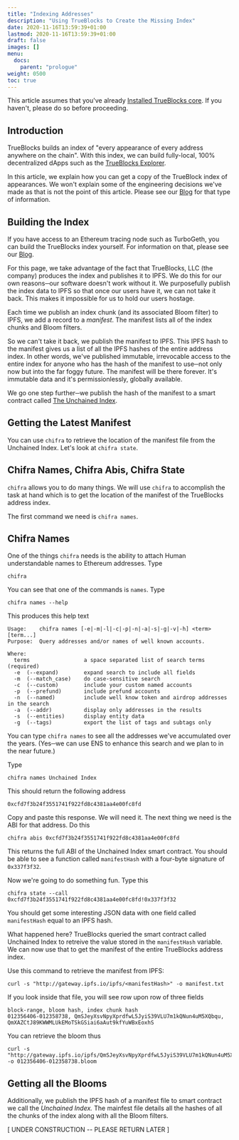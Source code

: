 ```yaml
---
title: "Indexing Addresses"
description: "Using TrueBlocks to Create the Missing Index"
date: 2020-11-16T13:59:39+01:00
lastmod: 2020-11-16T13:59:39+01:00
draft: false
images: []
menu:
  docs:
    parent: "prologue"
weight: 0500
toc: true
---
```


This article assumes that you've already [Installed TrueBlocks core](/docs/prologue/installing/). If you haven't, please do so before proceeding.

## Introduction

TrueBlocks builds an index of "every appearance of every address anywhere on the chain". With this index, we can build fully-local, 100% decentralized dApps such as the [TrueBlocks Explorer](https://github.com/TrueBlocks/trueblocks-explorer).

In this article, we explain how you can get a copy of the TrueBlock index of appearances. We won't explain some of the engineering decisions we've made as that is not the point of this article. Please see our [Blog](/blog/) for that type of information.

## Building the Index

If you have access to an Ethereum tracing node such as TurboGeth, you can build the TrueBlocks index yourself. For information on that, please see our [Blog](/blog/).

For this page, we take advantage of the fact that TrueBlocks, LLC (the company) produces the index and publishes it to IPFS. We do this for our own reasons─our software doesn't work without it.
We purposefully publish the index data to IPFS so that once our users have it, we can not take it back. This makes it impossible for us to hold our users hostage.

Each time we publish an index chunk (and its associated Bloom filter) to IPFS, we add a record to a *manifest*. The manifest lists all of the index chunks and Bloom filters.

So we can't take it back, we publish the manifest to IPFS. This IPFS hash to the manifest gives us a list of all the IPFS hashes of the entire address index.
In other words, we've published immutable, irrevocable access to the entire index for anyone who has the hash of the manifest to use─not only now but into the far foggy future.
The manifest will be there forever. It's immutable data and it's permissionlessly, globally available.

We go one step further─we publish the hash of the manifest to a smart contract called [The Unchained Index](http://unchainedindex.io).

## Getting the Latest Manifest

You can use `chifra` to retrieve the location of the manifest file from the Unchained Index. Let's look at `chifra state`.

## Chifra Names, Chifra Abis, Chifra State

`chifra` allows you to do many things. We will use `chifra` to accomplish the task at hand which is to get the location of the manifest of the TrueBlocks address index.

The first command we need is `chifra names`.

## Chifra Names

One of the things `chifra` needs is the ability to attach Human understandable names to Ethereum addresses. Type

```shell
chifra
```

You can see that one of the commands is `names`. Type

```shell
chifra names --help
```

This produces this help text

```shell
Usage:    chifra names [-e|-m|-l|-c|-p|-n|-a|-s|-g|-v|-h] <term> [term...]
Purpose:  Query addresses and/or names of well known accounts.

Where:
  terms                 a space separated list of search terms (required)
  -e  (--expand)        expand search to include all fields
  -m  (--match_case)    do case-sensitive search
  -c  (--custom)        include your custom named accounts
  -p  (--prefund)       include prefund accounts
  -n  (--named)         include well know token and airdrop addresses in the search
  -a  (--addr)          display only addresses in the results
  -s  (--entities)      display entity data
  -g  (--tags)          export the list of tags and subtags only
```

You can type `chifra names` to see all the addresses we've accumulated over the years. (Yes─we can use ENS to enhance this search and we plan to in the near future.)

Type

```shell
chifra names Unchained Index
```

This should return the following address

```shell
0xcfd7f3b24f3551741f922fd8c4381aa4e00fc8fd
```

Copy and paste this response. We will need it. The next thing we need is the ABI for that address. Do this

```shell
chifra abis 0xcfd7f3b24f3551741f922fd8c4381aa4e00fc8fd
```

This returns the full ABI of the Unchained Index smart contract. You should be able to see a function called `manifestHash` with a four-byte signature of `0x337f3f32`.

Now we're going to do something fun. Type this

```shell
chifra state --call 0xcfd7f3b24f3551741f922fd8c4381aa4e00fc8fd!0x337f3f32
```

You should get some interesting JSON data with one field called `manifestHash` equal to an IPFS hash.

What happened here? TrueBlocks queried the smart contract called Unchained Index to retreive the value stored in the `manifestHash` variable. We can now use that to get the manifest of the entire TrueBlocks address index.

Use this command to retrieve the manifest from IPFS:

```shell
curl -s "http://gateway.ipfs.io/ipfs/<manifestHash>" -o manifest.txt
```

If you look inside that file, you will see row upon row of three fields

```shell
block-range, bloom hash, index chunk hash
012356406-012358738, QmSJeyXsvNpyXprdfwL5JyiS39VLU7m1kQNun4uM5XQbqu, QmXAZCtJ89KWWMLUkEMoTSkGSiai6aAut9kfYuWBxEoxhS
```

You can retrieve the bloom thus

```shell
curl -s "http://gateway.ipfs.io/ipfs/QmSJeyXsvNpyXprdfwL5JyiS39VLU7m1kQNun4uM5XQbqu" -o 012356406-012358738.bloom
```

## Getting all the Blooms

Additionally, we publish the IPFS hash of a manifest file to smart contract we call the *Unchained Index.* The mainfest file details all the hashes of all the chunks of the index along with all the Bloom filters.

[ UNDER CONSTRUCTION -- PLEASE RETURN LATER ]
